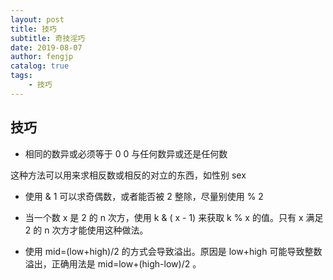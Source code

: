 ```yaml
---
layout: post
title: 技巧
subtitle: 奇技淫巧
date: 2019-08-07
author: fengjp
catalog: true
tags:
    - 技巧
---
```


## 技巧

- 相同的数异或必须等于 0 
  0 与任何数异或还是任何数

这种方法可以用来求相反数或相反的对立的东西，如性别 sex

- 使用 & 1 
可以求奇偶数，或者能否被 2 整除，尽量别使用 % 2

- 当一个数 x 是 2 的 n 次方，使用 k & ( x - 1) 来获取 k % x 的值。只有 x 满足 2 的 n 次方才能使用这种做法。
  
- 使用 mid=(low+high)/2 的方式会导致溢出。原因是 low+high 可能导致整数溢出，正确用法是 mid=low+(high-low)/2 。